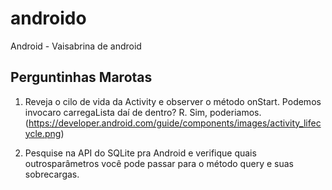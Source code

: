 # androido
Android - Vaisabrina de android

## Perguntinhas Marotas

1) Reveja o cilo de vida da Activity e observer o método onStart. Podemos invocaro carregaLista daí de dentro?
R. Sim, poderiamos.
(https://developer.android.com/guide/components/images/activity_lifecycle.png)

2) Pesquise na API do SQLite pra Android e verifique quais outrosparâmetros você pode passar para o método query e suas sobrecargas.
